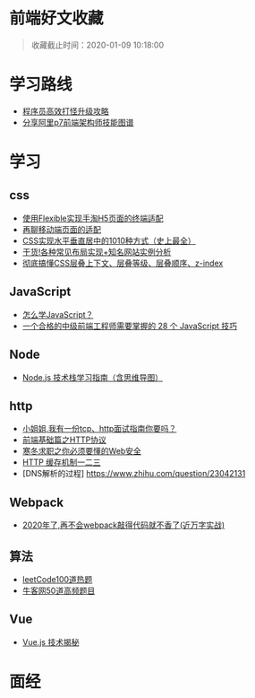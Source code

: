 # 前端好文收藏
> 收藏截止时间：2020-01-09 10:18:00
   

# 学习路线
* [程序员高效打怪升级攻略](https://mp.weixin.qq.com/s/k7hxbHFWHSXgnqAQ8I01gQ)
* [分享阿里p7前端架构师技能图谱](https://mp.weixin.qq.com/s/Vwa7J6oLKOQvcPNSloANeQ)

# 学习

## css
* [使用Flexible实现手淘H5页面的终端适配](https://www.w3cplus.com/mobile/lib-flexible-for-html5-layout.html?expire=1576510764&code=Vrgpsu5etJ0&sign=9ed11be88e591879b73ec95b7a1000f4#paywall)
* [再聊移动端页面的适配](https://www.w3cplus.com/css/vw-for-layout.html?expire=1576512190&code=j6laY82uTi4&sign=bff7aa221fb0850c4cf7ed4e1139088c#paywall)
* [CSS实现水平垂直居中的1010种方式（史上最全）](https://juejin.im/post/5b9a4477f265da0ad82bf921)
* [干货!各种常见布局实现+知名网站实例分析](https://juejin.im/post/5aa252ac518825558001d5de)
* [ 彻底搞懂CSS层叠上下文、层叠等级、层叠顺序、z-index](https://juejin.im/post/5b876f86518825431079ddd6)

## JavaScript
* [怎么学JavaScript？](https://mp.weixin.qq.com/s/zCPyTaZtEEvvyhe7cmumjg)
* [一个合格的中级前端工程师需要掌握的 28 个 JavaScript 技巧](https://juejin.im/post/5cef46226fb9a07eaf2b7516)
    
## Node
* [Node.js 技术栈学习指南（含思维导图）](https://mp.weixin.qq.com/s/nA0MAGjCbF5ddp9KvlC5Ng)

## http
* [小姐姐,我有一份tcp、http面试指南你要吗？](https://mp.weixin.qq.com/s/H7_9fkmgi7nxdhHq6RZ2hw)
* [前端基础篇之HTTP协议](https://juejin.im/post/5cd0438c6fb9a031ec6d3ab2)
* [寒冬求职之你必须要懂的Web安全](https://juejin.im/post/5cd6ad7a51882568d3670a8e)
* [HTTP 缓存机制一二三](https://zhuanlan.zhihu.com/p/29750583)
* [DNS解析的过程] https://www.zhihu.com/question/23042131
  
## Webpack
* [2020年了,再不会webpack敲得代码就不香了(近万字实战)](https://juejin.im/post/5de87444518825124c50cd36)

## 算法
* [leetCode100道热题](https://leetcode-cn.com/problemset/hot-100/)    
* [牛客网50道高频题目](https://www.nowcoder.com/ta/coding-interviews?query=&asc=true&order=&tagQuery=&page=1)    
  
## Vue
* [Vue.js 技术揭秘](https://ustbhuangyi.github.io/vue-analysis/v2/prepare/)


# 面经
